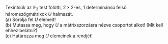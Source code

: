 Tekintsük az $\mathbb{F}_3$ test fölötti, $2×2$-es, $1$ determinánsú felső háromszögmátrixok $U$ halmazát.  
(a) Sorolja fel $U$ elemeit!  
(b) Mutassa meg, hogy $U$ a mátrixszorzásra nézve csoportot alkot! (Mit kell ehhez belátni?)  
(c) Határozza meg $U$ elemeinek a rendjét! 